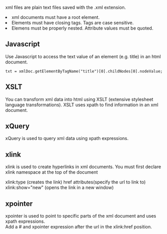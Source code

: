 xml files are plain text files saved with the .xml extension. 

<li>xml documents must have a root element.  </li>
<li>Elements must have closing tags. Tags are case sensitive.</li>
<li>Elemens must be properly nested.  Attribute values must be quoted.</li>

Javascript
-------------
Use Javascript to access the text value of an element (e.g. title) in an html document.

```
txt = xmlDoc.getElementByTagName("title")[0].childNodes[0].nodeValue;
```

XSLT
----

You can transform xml data into html using XSLT (extensive stylesheet language transformations).
XSLT uses xpath to find information in an xml document.

xQuery
------
xQuery is used to query xml data using xpath expressions.

xlink
------
xlink is used to create hyperlinks in xml documents. 
You must first declare xlink namespace at the top of the document

xlink:type (creates the link)
href attributes(specify the url to link to)
xlink:show="new" (opens the link in a new window)

xpointer
--------

xpointer is used to point to specific parts of the xml document and uses xpath expressions.  
Add a # and xpointer expression after the url in the xlink:href position.
